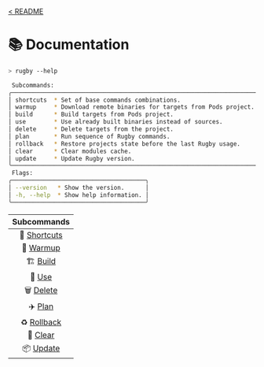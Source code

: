 [< README](../README.md)

# 📚 Documentation

```sh
> rugby --help
```

```sh
 Subcommands:
╭──────────────────────────────────────────────────────────────────────╮
│ shortcuts  * Set of base commands combinations.                      │
│ warmup     * Download remote binaries for targets from Pods project. │
│ build      * Build targets from Pods project.                        │
│ use        * Use already built binaries instead of sources.          │
│ delete     * Delete targets from the project.                        │
│ plan       * Run sequence of Rugby commands.                         │
│ rollback   * Restore projects state before the last Rugby usage.     │
│ clear      * Clear modules cache.                                    │
│ update     * Update Rugby version.                                   │
╰──────────────────────────────────────────────────────────────────────╯
 Flags:
╭──────────────────────────────────────╮
│ --version   * Show the version.      │
│ -h, --help  * Show help information. │
╰──────────────────────────────────────╯
```

| Subcommands |
| :---: |
| 📍 [Shortcuts](Documentation/Shortcuts.md) |
| 🐳 [Warmup](Documentation/Warmup.md) |
| 🏗️ [Build](Documentation/Build.md) |
| 🎯 [Use](Documentation/Use.md) |
| 🗑️ [Delete](Documentation/Delete.md) |
| ✈️ [Plan](Documentation/Plan.md) |
| ♻️ [Rollback](Documentation/Rollback.md) |
| 🧼 [Clear](Documentation/Clear.md) |
| 📦 [Update](Documentation/Update.md) |
